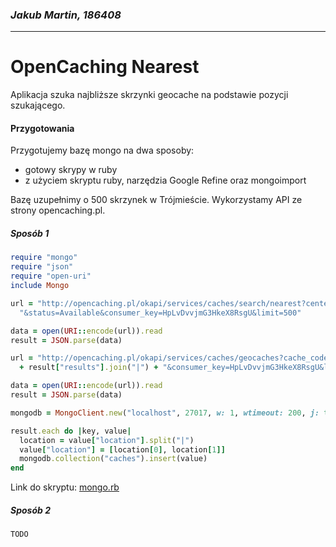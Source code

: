 ### *Jakub Martin, 186408*
---

# OpenCaching Nearest

Aplikacja szuka najbliższe skrzynki geocache na podstawie pozycji szukającego.

#### Przygotowania

Przygotujemy bazę mongo na dwa sposoby:

* gotowy skrypy w ruby
* z użyciem skryptu ruby, narzędzia Google Refine oraz mongoimport

Bazę uzupełnimy o 500 skrzynek w Trójmieście. Wykorzystamy API ze strony opencaching.pl.

##### Sposób 1

```ruby
require "mongo"
require "json"
require "open-uri"
include Mongo

url = "http://opencaching.pl/okapi/services/caches/search/nearest?center=54.395732|18.573622"\
  "&status=Available&consumer_key=HpLvDvvjmG3HkeX8RsgU&limit=500"

data = open(URI::encode(url)).read
result = JSON.parse(data)

url = "http://opencaching.pl/okapi/services/caches/geocaches?cache_codes="\
  + result["results"].join("|") + "&consumer_key=HpLvDvvjmG3HkeX8RsgU&limit=500"

data = open(URI::encode(url)).read
result = JSON.parse(data)

mongodb = MongoClient.new("localhost", 27017, w: 1, wtimeout: 200, j: true).db("test")

result.each do |key, value|
  location = value["location"].split("|")
  value["location"] = [location[0], location[1]]
  mongodb.collection("caches").insert(value)
end
```

Link do skryptu: [mongo.rb](/doc/mongo.rb)

##### Sposób 2

```js
TODO
```
